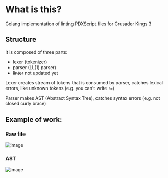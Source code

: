 # What is this?
Golang implementation of linting PDXScript files for Crusader Kings 3

## Structure
It is composed of three parts:
- lexer (tokenizer)
- parser (LL(1) parser)
- ~~linter~~ not updated yet

Lexer creates stream of tokens that is consumed by parser, catches lexical errors, like unknown tokens (e.g. you can't write `!=`)

Parser makes AST (Abstract Syntax Tree), catches syntax errors (e.g. not closed curly brace)

## Example of work:

### Raw file

![image](https://github.com/unLomTrois/gock3/assets/51882489/bc502829-7a9e-40d1-9b82-7343fb69cf01)

### AST

![image](https://github.com/unLomTrois/gock3/assets/51882489/3836d10e-6411-4b28-92aa-89120350a667)

